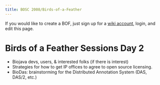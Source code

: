 ```yaml
---
title: BOSC 2008/Birds-of-a-Feather
---
```


If you would like to create a BOF, just sign up for a [ wiki
account](Special:Userlogin "wikilink"), login, and edit this page.

Birds of a Feather Sessions Day 2
=================================

-   Biojava devs, users, & interested folks (if there is interest)
-   Strategies for how to get IP offices to agree to open
    source licensing.
-   BioDas: brainstorming for the Distributed Annotation System (DAS,
    DAS/2, etc.)

